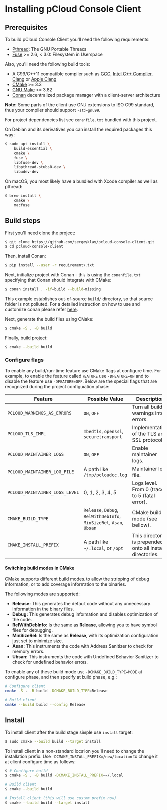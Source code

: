 # Installing pCloud Console Client

## Prerequisites

To build pCloud Console Client you'll need the following requirements:

- [Pthread](https://www.gnu.org/software/pth/): The GNU Portable Threads
- [Fuse](https://github.com/libfuse/libfuse) >= 2.6, < 3.0: Filesystem in Userspace

Also, you'll need the following build tools:

- A C99/C++11 compatible compiler such as
  [GCC](https://gcc.gnu.org),
  [Intel C++ Compiler](https://software.intel.com/content/www/us/en/develop/tools/oneapi/components/dpc-compiler.html),
  [Clang](https://clang.llvm.org) or
  [Apple Clang](https://apps.apple.com/us/app/xcode/id497799835)
- [CMake](https://cmake.org/) >= 3.3
- [GNU Make](https://www.gnu.org/software/make) >= 3.82
- [Conan](https://conan.io/) decentralized package manager with a client-server architecture

**Note:** Some parts of the client use GNU extensions to ISO C99 standard,
thus your compiler should support `-std=gnu99`.

For project dependencies list see `conanfile.txt` bundled with this project.

On Debian and its derivatives you can install the required packages this way:

```sh
$ sudo apt install \
    build-essential \
    cmake \
    fuse \
    libfuse-dev \
    libpthread-stubs0-dev \
    libudev-dev
```
On macOS, you most likely have a bundled with Xcode compiler as well as pthread:

```sh
$ brew install \
    cmake \
    macfuse
```

## Build steps

First you'll need clone the project:

```sh
$ git clone https://github.com/sergeyklay/pcloud-console-client.git
$ cd pcloud-console-client
```

Then, install Conan:

```sh
$ pip install --user -r requirements.txt
```

Next, initialize project with Conan - this is using the `conanfile.txt`
specifying that Conan should integrate with CMake:

```sh
$ conan install . -if=build --build=missing
```

This example establishes out-of-source `build/` directory, so that source folder
is not polluted. For a detailed instruction on how to use and customize conan
please refer [here](https://docs.conan.io/en/latest/getting_started.html).

Next, generate the build files using CMake:

```sh
$ cmake -S . -B build
```

Finally, build project:

```sh
$ cmake --build build
```

### Configure flags

To enable any build/run-time feature use CMake flags at configure time.
For example, to enable the feature called `FEATURE` use `-DFEATURE=ON` and to
disable the feature use `-DFEATURE=OFF`. Below are the special flags that are
recognized during the project configuration phase:

| Feature                        | Possible Value                                                      | Description                                                       |
| ------------------------------ |---------------------------------------------------------------------|-------------------------------------------------------------------|
| `PCLOUD_WARNINGS_AS_ERRORS`    | `ON`, `OFF`                                                         | Turn all build warnings into errors.                              |
| `PCLOUD_TLS_IMPL`              | `mbedtls`, `openssl`, `securetransport`                             | Implementation of the TLS and SSL protocols.                      |
| `PCLOUD_MAINTAINER_LOGS`       | `ON`, `OFF`                                                         | Enable maintainer logs.                                           |
| `PCLOUD_MAINTAINER_LOG_FILE`   | A path like `/tmp/pcloudcc.log`                                     | Maintainer log file.                                              |
| `PCLOUD_MAINTAINER_LOGS_LEVEL` | 0, 1, 2, 3, 4, 5                                                    | Logs level. From 0 (trace), to 5 (fatal error).                   |
| `CMAKE_BUILD_TYPE`             | `Release`, `Debug`, `RelWithDebInfo`, `MinSizeRel`, `Asan`, `Ubsan` | CMake build mode (see bellow).                                    |
| `CMAKE_INSTALL_PREFIX`         | A path like `~/.local`, or `/opt`                                   | This directory is prepended onto all install directories.         |

#### Switching build modes in CMake

CMake supports different build modes, to allow the stripping of debug
information, or to add coverage information to the binaries.

The following modes are supported:

* **Release:** This generates the default code without any unnecessary
  information in the binary files.
* **Debug:** This generates debug information and disables optimization of the
  code.
* **RelWithDebInfo:** Is the same as **Release**, allowing
  you to have symbol files for debugging.
* **MinSizeRel:** Is the same as **Release**, with its
  optimization configuration just set to minimize size.
* **Asan:** This instruments the code with Address Sanitizer to check for
  memory errors.
* **Ubsan:** This instruments the code with Undefined Behavior Sanitizer to
  check for undefined behavior errors.

To enable any of these build mode use `-DCMAKE_BUILD_TYPE=MODE` at configure
phase, and then specify at build phase, e.g.:

```sh
# Configure client
cmake -S . -B build -DCMAKE_BUILD_TYPE=Release

# Build client
cmake --build build --config Release
```

## Install

To install client after the build stage simple use `install` target:

```sh
$ sudo cmake --build build --target install
```

To install client in a non-standard location you'll need to change the
installation prefix. Use `-DCMAKE_INSTALL_PREFIX=/new/location` to change it
at client configure time as follows:

```sh
$ # Configure build
$ cmake -S . -B build -DCMAKE_INSTALL_PREFIX=~/.local

# Build client
$ cmake --build build

# Install client (this will use custom prefix now)
$ cmake --build build --target install
```
